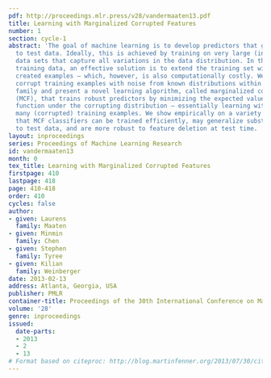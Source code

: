 ```yaml
---
pdf: http://proceedings.mlr.press/v28/vandermaaten13.pdf
title: Learning with Marginalized Corrupted Features
number: 1
section: cycle-1
abstract: 'The goal of machine learning is to develop predictors that generalize well
  to test data. Ideally, this is achieved by training on very large (infinite) training
  data sets that capture all variations in the data distribution. In the case of finite
  training data, an effective solution is to extend the training set with artificially
  created examples – which, however, is also computationally costly. We propose to
  corrupt training examples with noise from known distributions within the exponential
  family and present a novel learning algorithm, called marginalized corrupted features
  (MCF), that trains robust predictors by minimizing the expected value of the loss
  function under the corrupting distribution – essentially learning with infinitely
  many (corrupted) training examples. We show empirically on a variety of data sets
  that MCF classifiers can be trained efficiently, may generalize substantially better
  to test data, and are more robust to feature deletion at test time.  '
layout: inproceedings
series: Proceedings of Machine Learning Research
id: vandermaaten13
month: 0
tex_title: Learning with Marginalized Corrupted Features
firstpage: 410
lastpage: 418
page: 410-418
order: 410
cycles: false
author:
- given: Laurens
  family: Maaten
- given: Minmin
  family: Chen
- given: Stephen
  family: Tyree
- given: Kilian
  family: Weinberger
date: 2013-02-13
address: Atlanta, Georgia, USA
publisher: PMLR
container-title: Proceedings of the 30th International Conference on Machine Learning
volume: '28'
genre: inproceedings
issued:
  date-parts:
  - 2013
  - 2
  - 13
# Format based on citeproc: http://blog.martinfenner.org/2013/07/30/citeproc-yaml-for-bibliographies/
---
```

